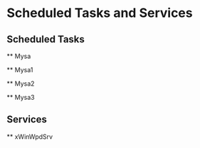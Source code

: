 # Scheduled Tasks and Services

## Scheduled Tasks

** Mysa

** Mysa1

** Mysa2

** Mysa3

## Services

** xWinWpdSrv